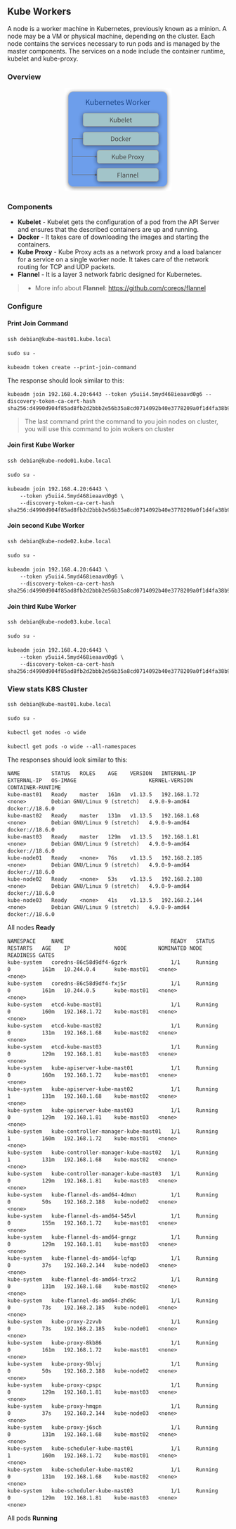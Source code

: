 ## Kube Workers
A node is a worker machine in Kubernetes, previously known as a minion. A node may be a VM or physical machine, depending on the cluster. Each node contains the services necessary to run pods and is managed by the master components. The services on a node include the container runtime, kubelet and kube-proxy. 

### Overview
<p align="center">
  <img src="images/kube-worker-overview.png">
</p>

### Components
* **Kubelet** - Kubelet gets the configuration of a pod from the API Server and ensures that the described containers are up and running.
* **Docker** - It takes care of downloading the images and starting the containers.
* **Kube Proxy** - Kube Proxy acts as a network proxy and a load balancer for a service on a single worker node. It takes care of the network routing for TCP and UDP packets.
* **Flannel** - It is a layer 3 network fabric designed for Kubernetes.
> * More info about **Flannel**: https://github.com/coreos/flannel

### Configure

#### Print Join Command
```
ssh debian@kube-mast01.kube.local

sudo su -

kubeadm token create --print-join-command
```

The response should look similar to this:
```
kubeadm join 192.168.4.20:6443 --token y5uii4.5myd468ieaavd0g6 --discovery-token-ca-cert-hash sha256:d4990d904f85ad8fb2d2bbb2e56b35a8cd0714092b40e3778209a0f1d4fa38b9
```
> The last command print the command to you join nodes on cluster, you will use this command to join wokers on cluster

#### Join first Kube Worker
```
ssh debian@kube-node01.kube.local

sudo su -

kubeadm join 192.168.4.20:6443 \
    --token y5uii4.5myd468ieaavd0g6 \
    --discovery-token-ca-cert-hash sha256:d4990d904f85ad8fb2d2bbb2e56b35a8cd0714092b40e3778209a0f1d4fa38b9
```

#### Join second Kube Worker
```
ssh debian@kube-node02.kube.local

sudo su -

kubeadm join 192.168.4.20:6443 \
    --token y5uii4.5myd468ieaavd0g6 \
    --discovery-token-ca-cert-hash sha256:d4990d904f85ad8fb2d2bbb2e56b35a8cd0714092b40e3778209a0f1d4fa38b9
```

#### Join third Kube Worker
```
ssh debian@kube-node03.kube.local

sudo su -

kubeadm join 192.168.4.20:6443 \
    --token y5uii4.5myd468ieaavd0g6 \
    --discovery-token-ca-cert-hash sha256:d4990d904f85ad8fb2d2bbb2e56b35a8cd0714092b40e3778209a0f1d4fa38b9
```

### View stats K8S Cluster
```
ssh debian@kube-mast01.kube.local

sudo su -

kubectl get nodes -o wide

kubectl get pods -o wide --all-namespaces
```

The responses should look similar to this:
```
NAME          STATUS   ROLES    AGE    VERSION   INTERNAL-IP     EXTERNAL-IP   OS-IMAGE                       KERNEL-VERSION   CONTAINER-RUNTIME
kube-mast01   Ready    master   161m   v1.13.5   192.168.1.72    <none>        Debian GNU/Linux 9 (stretch)   4.9.0-9-amd64    docker://18.6.0
kube-mast02   Ready    master   131m   v1.13.5   192.168.1.68    <none>        Debian GNU/Linux 9 (stretch)   4.9.0-9-amd64    docker://18.6.0
kube-mast03   Ready    master   129m   v1.13.5   192.168.1.81    <none>        Debian GNU/Linux 9 (stretch)   4.9.0-9-amd64    docker://18.6.0
kube-node01   Ready    <none>   76s    v1.13.5   192.168.2.185   <none>        Debian GNU/Linux 9 (stretch)   4.9.0-9-amd64    docker://18.6.0
kube-node02   Ready    <none>   53s    v1.13.5   192.168.2.188   <none>        Debian GNU/Linux 9 (stretch)   4.9.0-9-amd64    docker://18.6.0
kube-node03   Ready    <none>   41s    v1.13.5   192.168.2.144   <none>        Debian GNU/Linux 9 (stretch)   4.9.0-9-amd64    docker://18.6.0
```
All nodes **Ready** 

```
NAMESPACE     NAME                                  READY   STATUS    RESTARTS   AGE    IP              NODE          NOMINATED NODE   READINESS GATES
kube-system   coredns-86c58d9df4-6gzrk              1/1     Running   0          161m   10.244.0.4      kube-mast01   <none>           <none>
kube-system   coredns-86c58d9df4-fxj5r              1/1     Running   0          161m   10.244.0.5      kube-mast01   <none>           <none>
kube-system   etcd-kube-mast01                      1/1     Running   0          160m   192.168.1.72    kube-mast01   <none>           <none>
kube-system   etcd-kube-mast02                      1/1     Running   0          131m   192.168.1.68    kube-mast02   <none>           <none>
kube-system   etcd-kube-mast03                      1/1     Running   0          129m   192.168.1.81    kube-mast03   <none>           <none>
kube-system   kube-apiserver-kube-mast01            1/1     Running   0          160m   192.168.1.72    kube-mast01   <none>           <none>
kube-system   kube-apiserver-kube-mast02            1/1     Running   1          131m   192.168.1.68    kube-mast02   <none>           <none>
kube-system   kube-apiserver-kube-mast03            1/1     Running   0          129m   192.168.1.81    kube-mast03   <none>           <none>
kube-system   kube-controller-manager-kube-mast01   1/1     Running   1          160m   192.168.1.72    kube-mast01   <none>           <none>
kube-system   kube-controller-manager-kube-mast02   1/1     Running   1          131m   192.168.1.68    kube-mast02   <none>           <none>
kube-system   kube-controller-manager-kube-mast03   1/1     Running   0          129m   192.168.1.81    kube-mast03   <none>           <none>
kube-system   kube-flannel-ds-amd64-4dmxn           1/1     Running   0          50s    192.168.2.188   kube-node02   <none>           <none>
kube-system   kube-flannel-ds-amd64-545vl           1/1     Running   0          155m   192.168.1.72    kube-mast01   <none>           <none>
kube-system   kube-flannel-ds-amd64-gnngz           1/1     Running   0          129m   192.168.1.81    kube-mast03   <none>           <none>
kube-system   kube-flannel-ds-amd64-lqfqp           1/1     Running   0          37s    192.168.2.144   kube-node03   <none>           <none>
kube-system   kube-flannel-ds-amd64-trxc2           1/1     Running   0          131m   192.168.1.68    kube-mast02   <none>           <none>
kube-system   kube-flannel-ds-amd64-zhd6c           1/1     Running   0          73s    192.168.2.185   kube-node01   <none>           <none>
kube-system   kube-proxy-2zvvb                      1/1     Running   0          73s    192.168.2.185   kube-node01   <none>           <none>
kube-system   kube-proxy-8kb86                      1/1     Running   0          161m   192.168.1.72    kube-mast01   <none>           <none>
kube-system   kube-proxy-9blvj                      1/1     Running   0          50s    192.168.2.188   kube-node02   <none>           <none>
kube-system   kube-proxy-cpspc                      1/1     Running   0          129m   192.168.1.81    kube-mast03   <none>           <none>
kube-system   kube-proxy-hmqpn                      1/1     Running   0          37s    192.168.2.144   kube-node03   <none>           <none>
kube-system   kube-proxy-j6sch                      1/1     Running   0          131m   192.168.1.68    kube-mast02   <none>           <none>
kube-system   kube-scheduler-kube-mast01            1/1     Running   1          160m   192.168.1.72    kube-mast01   <none>           <none>
kube-system   kube-scheduler-kube-mast02            1/1     Running   0          131m   192.168.1.68    kube-mast02   <none>           <none>
kube-system   kube-scheduler-kube-mast03            1/1     Running   0          129m   192.168.1.81    kube-mast03   <none>           <none>
```
All pods **Running** 